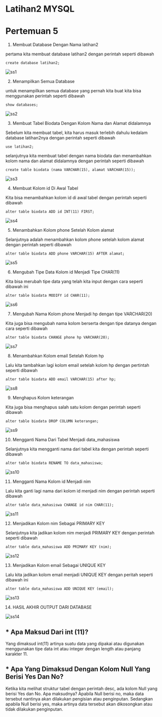# Latihan2 MYSQL
# Pertemuan 5
1. Membuat Database Dengan Nama latihan2

pertama kita membuat database latihan2 dengan perintah seperti dibawah

``` create database latihan2; ```

![ss1](https://user-images.githubusercontent.com/130354090/230882542-1f7ae8e9-e2f4-4605-af57-c5aa9290b334.png)

2. Menampilkan Semua Database

untuk menampilkan semua database yang pernah kita buat kita bisa menggunakan perintah seperti dibawah

``` show databases; ```

![ss2](https://user-images.githubusercontent.com/130354090/230883001-6627b0df-03e1-4621-b36e-fd3f0d388f4c.png)

3. Membuat Tabel Biodata Dengan Kolom Nama dan Alamat didalamnya

Sebelum kita membuat tabel, kita harus masuk terlebih dahulu kedalam database latihan2nya dengan perintah seperti dibawah

``` use latihan2; ```

selanjutnya kita membuat tabel dengan nama biodata dan menambahkan kolom nama dan alamat didalamnya dengan perintah seperti dibawah

``` create table biodata (nama VARCHAR(15), alamat VARCHAR(15)); ```

![ss3](https://user-images.githubusercontent.com/130354090/230884018-faf102c0-4e98-4eb3-9b89-11ffcaa1301c.png)

4. Membuat Kolom id Di Awal Tabel

Kita bisa menambahkan kolom id di awal tabel dengan perintah seperti dibawah

``` alter table biodata ADD id INT(11) FIRST; ```

![ss4](https://user-images.githubusercontent.com/130354090/230884537-9046ad16-8d35-4e82-ae7b-5223a0828302.png)

5. Menambahkan Kolom phone Setelah Kolom alamat

Selanjutnya adalah menambahkan kolom phone setelah kolom alamat dengan perintah seperti dibawah

``` alter table biodata ADD phone VARCHAR(15) AFTER alamat; ```

![ss5](https://user-images.githubusercontent.com/130354090/230884914-80993380-6a62-40bf-ab61-209f5bdf23d2.png)

6. Mengubah Tipe Data Kolom id Menjadi Tipe CHAR(11)

Kita bisa merubah tipe data yang telah kita input dengan cara seperti dibawah ini

``` alter table biodata MODIFY id CHAR(11); ```

![ss6](https://user-images.githubusercontent.com/130354090/230885492-65af822c-4527-4b08-9e3a-4f48f24ce778.png)

7. Mengubah Nama Kolom phone Menjadi hp dengan tipe VARCHAR(20)

Kita juga bisa mengubah nama kolom berserta dengan tipe datanya dengan cara seperti dibawah

``` alter table biodata CHANGE phone hp VARCHAR(20); ```

![ss7](https://user-images.githubusercontent.com/130354090/230885943-06f6176c-5f0f-4924-b5d1-67848c64c3ea.png)

8. Menambahkan Kolom email Setelah Kolom hp

Lalu kita tambahkan lagi kolom email setelah kolom hp dengan pertintah seperti dibawah

``` alter table biodata ADD email VARCHAR(15) after hp; ```

![ss8](https://user-images.githubusercontent.com/130354090/230886242-0d995e8d-ec75-4652-b362-37e501121b82.png)

9. Menghapus Kolom keterangan

Kita juga bisa menghapus salah satu kolom dengan perintah seperti dibawah

``` alter table biodata DROP COLUMN keterangan; ```

![ss9](https://user-images.githubusercontent.com/130354090/230886534-4f33a5d2-944b-4a97-ac66-149bcc70816f.png)

10. Mengganti Nama Dari Tabel Menjadi data_mahasiswa

Selanjutnya kita mengganti nama dari tabel kita dengan perintah seperti dibawah

``` alter table biodata RENAME TO data_mahasiswa; ```

![ss10](https://user-images.githubusercontent.com/130354090/230886837-885169c3-1d61-4b8c-b23d-e56cd17e012f.png)

11. Mengganti Nama Kolom id Menjadi nim

Lalu kita ganti lagi nama dari kolom id menjadi nim dengan perintah seperti dibawah

``` alter table data_mahasiswa CHANGE id nim CHAR(11); ```

![ss11](https://user-images.githubusercontent.com/130354090/230887154-962c5c25-aa82-4866-85b8-4425af79c7b8.png)

12. Menjadikan Kolom nim Sebagai PRIMARY KEY

Selanjutnya kita jadikan kolom nim menjadi PRIMARY KEY dengan perintah seperti dibawah

``` alter table data_mahasiswa ADD PRIMARY KEY (nim); ```

![ss12](https://user-images.githubusercontent.com/130354090/230887436-88df771c-d26f-4a44-bc8e-d90eb9681522.png)

13. Menjadikan Kolom email Sebagai UNIQUE KEY

Lalu kita jadikan kolom email menjadi UNIQUE KEY dengan peritah seperti dibawah ini

``` alter table data_mahasiswa ADD UNIQUE KEY (email); ```

![ss13](https://user-images.githubusercontent.com/130354090/230887696-7a3a1791-4db8-4ecc-8254-45f18d872983.png)

14. HASIL AKHIR OUTPUT DARI DATABASE

![ss14](https://user-images.githubusercontent.com/130354090/230887928-82f64419-b237-4cbc-918d-ef488a7d8052.png)


## * Apa Maksud Dari int (11)? 

Yang dimaksud int(11) artinya suatu data yang dipakai atau digunakan menggunakan tipe data int atau integer dengan length atau panjang karakter 11.

## * Apa Yang Dimaksud Dengan Kolom Null Yang Berisi Yes Dan No?

Ketika kita melihat struktur tabel dengan perintah desc, ada kolom Null yang berisi Yes dan No. Apa maksudnya? Apabila Null berisi no, maka data tersebut nantinya akan dilakukan pengisian atau penginputan. Sedangkan apabila Null berisi yes, maka artinya data tersebut akan dikosongkan atau tidak dilakukan penginputan.

